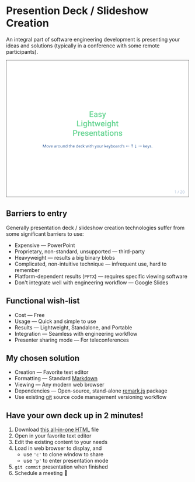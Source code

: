 # Presention Deck / Slideshow Creation

An integral part of software engineering development is presenting your ideas and solutions (typically in a conference with some remote participants).

![](./images/deck_front_page.png)

## Barriers to entry

Generally presentation deck / slideshow creation technologies suffer from some significant barriers to use:

* Expensive &#8212; PowerPoint
* Proprietary, non-standard, unsupported &#8212; third-party
* Heavyweight &#8212; results a big binary blobs
* Complicated, non-intuitive technique &#8212; infrequent use, hard to remember
* Platform-dependent results (`PPTX`) &#8212; requires specific viewing software
* Don't integrate well with engineering workflow &#8212; Google Slides

## Functional wish-list

* Cost &#8212; Free
* Usage &#8212; Quick and simple to use
* Results &#8212; Lightweight, Standalone, and Portable
* Integration &#8212; Seamless with engineering workflow
* Presenter sharing mode &#8212; For teleconferences

## My chosen solution

* Creation &#8212; Favorite text editor
* Formatting &#8212; Standard [Markdown](https://daringfireball.net/projects/markdown)
* Viewing &#8212; Any modern web browser
* Dependencies &#8212; Open-source, stand-alone [remark.js](https://github.com/gnab/remark) package
* Use existing [git](git-scm.com) source code management versioning workflow

## Have your own deck up in 2 minutes!

1. Download [this all-in-one HTML](./slideshow-slideshow.html) file
1. Open in your favorite text editor
1. Edit the existing content to your needs
1. Load in web browser to display, and
	* use `'c'` to clone window to share
	* use `'p'` to enter presentation mode
1. `git commit` presentation when finished
1. Schedule a meeting &#128578;
